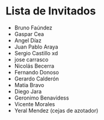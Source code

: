 # Lista de Invitados

* Bruno Faúndez
* Gaspar Cea 
* Angel Díaz 
* Juan Pablo Araya
* Sergio Castillo xd
* jose carrasco
* Nicolás Becerra
* Fernando Donoso
* Gerardo Calderón 
* Matia Bravo
* Diego Jara
* Geronimo Benavidess
* Vicente Morales
* Yeral Mendez (cejas de azotador)
